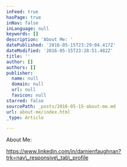 ```yaml
---
inFeed: true
hasPage: true
inNav: false
inLanguage: null
keywords: []
description: 'About Me: '
datePublished: '2016-05-15T23:29:04.417Z'
dateModified: '2016-05-15T23:28:51.482Z'
title: ''
author: []
authors: []
publisher:
  name: null
  domain: null
  url: null
  favicon: null
starred: false
sourcePath: _posts/2016-05-15-about-me.md
url: about-me/index.html
_type: Article

---
```

About Me: 

https://www.linkedin.com/in/damienfaughnan?trk=nav\_responsive\_tab\_profile